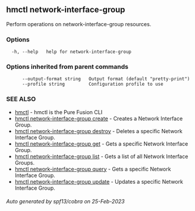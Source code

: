 ## hmctl network-interface-group

Perform operations on network-interface-group resources.

### Options

```
  -h, --help   help for network-interface-group
```

### Options inherited from parent commands

```
      --output-format string   Output format (default "pretty-print")
      --profile string         Configuration profile to use
```

### SEE ALSO

* [hmctl](hmctl.md)	 - hmctl is the Pure Fusion CLI
* [hmctl network-interface-group create](hmctl_network-interface-group_create.md)	 - Creates a Network Interface Group.
* [hmctl network-interface-group destroy](hmctl_network-interface-group_destroy.md)	 - Deletes a specific Network Interface Group.
* [hmctl network-interface-group get](hmctl_network-interface-group_get.md)	 - Gets a specific Network Interface Group.
* [hmctl network-interface-group list](hmctl_network-interface-group_list.md)	 - Gets a list of all Network Interface Groups.
* [hmctl network-interface-group query](hmctl_network-interface-group_query.md)	 - Gets a specific Network Interface Group.
* [hmctl network-interface-group update](hmctl_network-interface-group_update.md)	 - Updates a specific Network Interface Group.

###### Auto generated by spf13/cobra on 25-Feb-2023
